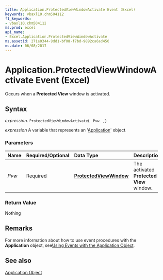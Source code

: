 ```yaml
---
title: Application.ProtectedViewWindowActivate Event (Excel)
keywords: vbaxl10.chm504112
f1_keywords:
- vbaxl10.chm504112
ms.prod: excel
api_name:
- Excel.Application.ProtectedViewWindowActivate
ms.assetid: 271e0344-9dd1-bf08-f7bd-9892ca6ad450
ms.date: 06/08/2017
---
```



# Application.ProtectedViewWindowActivate Event (Excel)

Occurs when a  **Protected View** window is activated.


## Syntax

 _expression_. `ProtectedViewWindowActivate`( `_Pvw_` , )

 _expression_ A variable that represents an '[Application](Excel.Application(objec).md)' object.


### Parameters



|**Name**|**Required/Optional**|**Data Type**|**Description**|
|:-----|:-----|:-----|:-----|
| _Pvw_|Required| **[ProtectedViewWindow](Excel.ProtectedViewWindow.md)**| The activated **Protected View** window.|

### Return Value

Nothing


## Remarks

For more information about how to use event procedures with the  **Application** object, see[Using Events with the Application Object](../excel/Concepts/Events-WorksheetFunctions-Shapes/using-events-with-the-application-object.md).


## See also


[Application Object](Excel.Application(objec).md)


